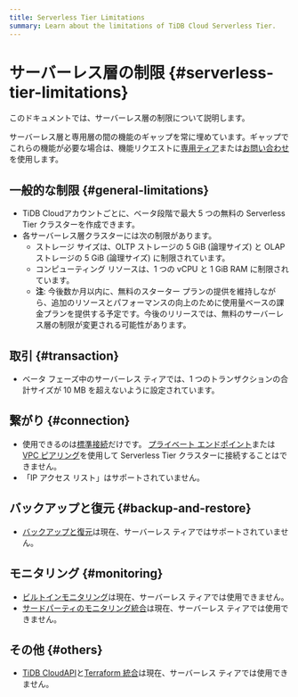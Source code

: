 ```yaml
---
title: Serverless Tier Limitations
summary: Learn about the limitations of TiDB Cloud Serverless Tier.
---
```


# サーバーレス層の制限 {#serverless-tier-limitations}

<!-- markdownlint-disable MD026 -->

このドキュメントでは、サーバーレス層の制限について説明します。

サーバーレス層と専用層の間の機能のギャップを常に埋めています。ギャップでこれらの機能が必要な場合は、機能リクエストに[専用ティア](/tidb-cloud/select-cluster-tier.md#dedicated-tier)または[お問い合わせ](https://www.pingcap.com/contact-us/?from=en)を使用します。

## 一般的な制限 {#general-limitations}

-   TiDB Cloudアカウントごとに、ベータ段階で最大 5 つの無料の Serverless Tier クラスターを作成できます。
-   各サーバーレス層クラスターには次の制限があります。
    -   ストレージ サイズは、OLTP ストレージの 5 GiB (論理サイズ) と OLAP ストレージの 5 GiB (論理サイズ) に制限されています。
    -   コンピューティング リソースは、1 つの vCPU と 1 GiB RAM に制限されています。
    -   **注**: 今後数か月以内に、無料のスターター プランの提供を維持しながら、追加のリソースとパフォーマンスの向上のために使用量ベースの課金プランを提供する予定です。今後のリリースでは、無料のサーバーレス層の制限が変更される可能性があります。

## 取引 {#transaction}

-   ベータ フェーズ中のサーバーレス ティアでは、1 つのトランザクションの合計サイズが 10 MB を超えないように設定されています。

## 繋がり {#connection}

-   使用できるのは[標準接続](/tidb-cloud/connect-via-standard-connection.md)だけです。 [プライベート エンドポイント](/tidb-cloud/set-up-private-endpoint-connections.md)または[VPC ピアリング](/tidb-cloud/set-up-vpc-peering-connections.md)を使用して Serverless Tier クラスターに接続することはできません。
-   「IP アクセス リスト」はサポートされていません。

## バックアップと復元 {#backup-and-restore}

-   [バックアップと復元](/tidb-cloud/backup-and-restore.md)は現在、サーバーレス ティアではサポートされていません。

## モニタリング {#monitoring}

-   [ビルトインモニタリング](/tidb-cloud/built-in-monitoring.md)は現在、サーバーレス ティアでは使用できません。
-   [サードパーティのモニタリング統合](/tidb-cloud/third-party-monitoring-integrations.md)は現在、サーバーレス ティアでは使用できません。

## その他 {#others}

-   [TiDB CloudAPI](/tidb-cloud/api-overview.md)と[Terraform 統合](/tidb-cloud/terraform-tidbcloud-provider-overview.md)は現在、サーバーレス ティアでは使用できません。
